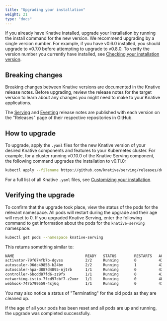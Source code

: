 ```yaml
---
title: "Upgrading your installation"
weight: 21
type: "docs"
---
```


If you already have Knative installed, upgrade your installation by running the
install command for the new version. We recommend upgrading by a single version
number. For example, if you have v0.6.0 installed, you should upgrade to v0.7.0
before attempting to upgrade to v0.8.0. To verify the version number you
currently have installed, see
[Checking your installation version](./check-install-version.md).

## Breaking changes

Breaking changes between Knative versions are documented in the Knative release
notes. Before upgrading, review the release notes for the target version to
learn about any changes you might need to make to your Knative applications.

The [Serving](https://github.com/knative/serving/releases) and
[Eventing](https://github.com/knative/serving/releases) release notes are
published with each version on the "Releases" page of their respective
repositories in GitHub.

## How to upgrade

To upgrade, apply the `.yaml` files for the new Knative version of your desired
Knative components and features to your Kubernetes cluster. For example, for a
cluster running v0.10.0 of the Knative Serving component, the  following command
upgrades the installation to v0.11.0:

```bash
kubectl apply --filename https://github.com/knative/serving/releases/download/v0.11.0/serving.yaml
```

For a full list of all Knative `.yaml` files, see
[Customizing your installation](./Knative-custom-install.md).

## Verifying the upgrade

To confirm that the upgrade took place, view the status of the pods for the
relevant namespace. All pods will restart during the upgrade and their age will
reset to 0. If you upgraded Knative Serving, enter the following command to get
information about the pods for the `knative-serving` namespace:

```bash
kubectl get pods --namespace knative-serving
```

This returns something similar to:

```bash
NAME                                READY   STATUS        RESTARTS   AGE
activator-79f674fb7b-dgvss          2/2     Running       0          43s
autoscaler-96dc49858-b24bm          2/2     Running       1          43s
autoscaler-hpa-d887d4895-njtrb      1/1     Running       0          43s
controller-6bcdd87fd6-zz9fx         1/1     Running       0          41s
networking-istio-7fcd97cbf7-z2xmr   1/1     Running       0          40s
webhook-747b799559-4sj6q            1/1     Running       0          41s
```

You may also notice a status of "Terminating" for the old pods as they are
cleaned up. 

If the age of all your pods has been reset and all pods are up and running, the
upgrade was completed successfully.